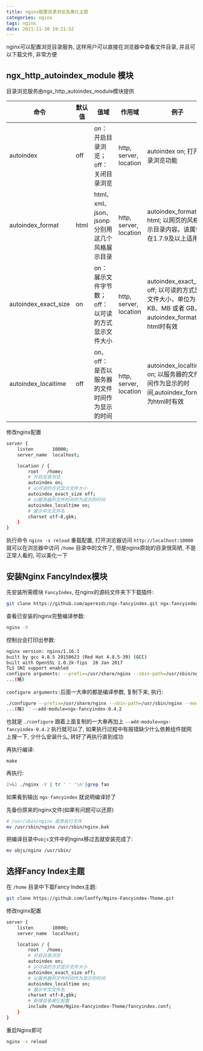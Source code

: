 ```yaml
---
title: nginx配置目录浏览及美化主题
categories: nginx
tags: nginx
date: 2021-11-30 19:21:52
---
```


nginx可以配置浏览目录服务, 这样用户可以直接在浏览器中查看文件目录, 并且可以下载文件, 非常方便

## ngx_http_autoindex_module 模块

目录浏览服务由ngx_http_autoindex_module模块提供

命令|默认值|值域|作用域|例子
----|-----|----|-----|-----
autoindex|off|on：开启目录浏览；<br>off：关闭目录浏览|http, server, location|autoindex on; 打开目录浏览功能
autoindex_format|	html	|html、xml、json、jsonp 分别用这几个风格展示目录	|http, server, location	|autoindex_format html; 以网页的风格展示目录内容。该属性在1.7.9及以上适用
autoindex_exact_size	|on	|on：展示文件字节数；<br>off：以可读的方式显示文件大小	|http, server, location	|autoindex_exact_size off; 以可读的方式显示文件大小，单位为 KB、MB 或者 GB，autoindex_format为html时有效
autoindex_localtime	|off|	on、off：是否以服务器的文件时间作为显示的时间	|http, server, location	|autoindex_localtime on; 以服务器的文件时间作为显示的时间,autoindex_format为html时有效

修改nginx配置

```bash
server {
    listen       10000;
    server_name  localhost;

    location / {
        root   /home;
        # 开启目录浏览 
        autoindex on; 
        # 以可读的方式显示文件大小
        autoindex_exact_size off;
        # 以服务器的文件时间作为显示的时间
        autoindex_localtime on;
        # 展示中文文件名
        charset utf-8,gbk;
    }
}
```

执行命令 `nginx -s reload` 重载配置, 打开浏览器访问 `http://localhost:10000` 就可以在浏览器中访问 `/home` 目录中的文件了, 但是nginx原始的目录很简陋, 不是正常人看的, 可以美化一下

## 安装Nginx FancyIndex模块

先安装所需模块 `FancyIndex`, 在nginx的源码文件夹下下载插件: 

```bash
git clone https://github.com/aperezdc/ngx-fancyindex.git ngx-fancyindex
```
查看已安装的nginx完整编译参数:

```bash
nginx -V
```

控制台会打印出参数:

```bash
nginx version: nginx/1.16.1
built by gcc 4.8.5 20150623 (Red Hat 4.8.5-39) (GCC) 
built with OpenSSL 1.0.2k-fips  26 Jan 2017
TLS SNI support enabled
configure arguments: --prefix=/usr/share/nginx --sbin-path=/usr/sbin/nginx --modules-path=/usr/lib64/nginx/modules --conf-path=/etc/nginx/nginx.conf --error-log-path=/var/log/nginx/error.log --http-log-path=/var/log/nginx/access.log --http-client-body-temp-path=/var/lib/nginx/tmp/client_body --http-proxy-temp-path=/var/lib/nginx/tmp/proxy --http-fastcgi-temp-path=/var/lib/nginx/tmp/fastcgi --http-uwsgi-temp-path=/var/lib/nginx/tmp/uwsgi --http-scgi-temp-path=/var/lib/nginx/tmp/scgi --pid-path=/run/nginx.pid --lock-path=/run/lock/subsys/nginx --user=nginx --group=nginx --with-file-aio --with-ipv6 --with-http_ssl_module --with-http_v2_module --with-http_realip_module --with-stream_ssl_preread_module --with-http_addition_module --with-http_xslt_module=dynamic
...(略)
```

`configure arguments:`后面一大串的都是编译参数, 复制下来, 执行:

```bash
./configure --prefix=/usr/share/nginx --sbin-path=/usr/sbin/nginx --modules-path=/usr/lib64/nginx/modules --conf-path=/etc/nginx/nginx.conf --error-log-path=/var/log/nginx/error.log --http-log-path=/var/log/nginx/access.log --http-client-body-temp-path=/var/lib/nginx/tmp/client_body --http-proxy-temp-path=/var/lib/nginx/tmp/proxy --http-fastcgi-temp-path=/var/lib/nginx/tmp/fastcgi --http-uwsgi-temp-path=/var/lib/nginx/tmp/uwsgi --http-scgi-temp-path=/var/lib/nginx/tmp/scgi --pid-path=/run/nginx.pid --lock-path=/run/lock/subsys/nginx --user=nginx --group=nginx --with-file-aio --with-ipv6 --with-http_ssl_module --with-http_v2_module --with-http_realip_module --with-stream_ssl_preread_module --with-http_addition_module --with-http_xslt_module=dynamic
...(略)   --add-module=ngx-fancyindex-0.4.2
```

也就是 `./configure` 跟着上面复制的一大串再加上 `--add-module=ngx-fancyindex-0.4.2` 执行就可以了, 如果执行过程中有报错缺少什么依赖组件就网上搜一下, 少什么安装什么, 转好了再执行直到成功

再执行编译:
```
make
```

再执行:

```bash
2>&1 ./nginx -V | tr ' ' '\n'|grep fan
```

如果看到输出 `ngx-fancyindex` 就说明编译好了

先备份原来的nginx文件(如果有问题可以还原) 

```bash
# /usr/sbin/nginx 是原执行文件
mv /usr/sbin/nginx /usr/sbin/nginx.bak
```

把编译目录中`objs`文件中的nginx移过去就安装完成了:

```bash
mv objs/nginx /usr/sbin/
```

## 选择Fancy Index主题

在 `/home` 目录中下载Fancy Index主题:

```bash
git clone https://github.com/lanffy/Nginx-Fancyindex-Theme.git
```

修改nginx配置

```bash
server {
    listen       10000;
    server_name  localhost;

    location / {
        root   /home;
        # 开启目录浏览 
        autoindex on; 
        # 以可读的方式显示文件大小
        autoindex_exact_size off;
        # 以服务器的文件时间作为显示的时间
        autoindex_localtime on;
        # 展示中文文件名
        charset utf-8,gbk;
        # 新增目录美化配置
        include /home/Nginx-Fancyindex-Theme/fancyindex.conf;
    }
}
```

重启Nginx即可

```bash
nginx -s reload
```